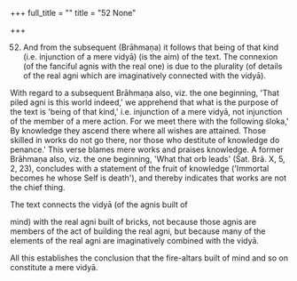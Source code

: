 +++
full_title = ""
title = "52 None"

+++


52. And from the subsequent (Brāhmaṇa) it follows that being of that kind (i.e. injunction of a mere vidyā) (is the aim) of the text. The connexion (of the fanciful agnis with the real one) is due to the plurality (of details of the real agni which are imaginatively connected with the vidyā).

With regard to a subsequent Brāhmaṇa also, viz. the one beginning, 'That piled agni is this world indeed,' we apprehend that what is the purpose of the text is 'being of that kind,' i.e. injunction of a mere vidyā, not injunction of the member of a mere action. For we meet there with the following śloka,' By knowledge they ascend there where all wishes are attained. Those skilled in works do not go there, nor those who destitute of knowledge do penance.' This verse blames mere works and praises knowledge. A former Brāhmaṇa also, viz. the one beginning, 'What that orb leads' (Śat. Brā. X, 5, 2, 23), concludes with a statement of the fruit of knowledge ('Immortal becomes he whose Self is death'), and thereby indicates that works are not the chief thing.

The text connects the vidyā (of the agnis built of

mind) with the real agni built of bricks, not because those agnis are members of the act of building the real agni, but because many of the elements of the real agni are imaginatively combined with the vidyā.

All this establishes the conclusion that the fire-altars built of mind and so on constitute a mere vidyā.

